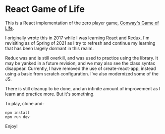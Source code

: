 # React Game of Life

This is a React implementation of the zero player game, [Conway's Game of Life](https://en.wikipedia.org/wiki/Conway%27s_Game_of_Life).

I originally wrote this in 2017 while I was learning React and Redux. I'm revisiting as of Spring of 2021 as I try to refresh and continue my learning that has been largely dormant in this realm.

Redux was and is still overkill, and was used to practice using the library. It may be yanked in a future revision, and we may also see the class syntax disappear. Currently, I have removed the use of create-react-app, instead using a basic from scratch configuration. I've also modernized some of the JS.

There is still cleanup to be done, and an infinite amount of improvement as I learn and practice more. But it's something.

To play, clone and:

```
npm install
npm run dev
```

Enjoy!
